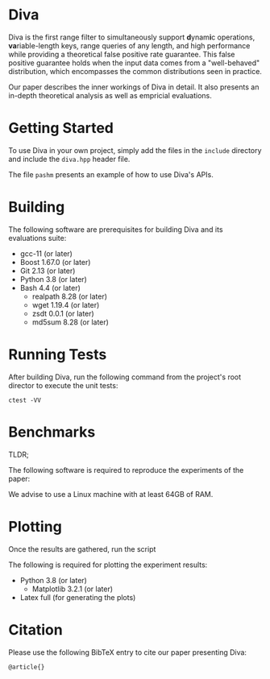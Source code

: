 # Diva
Diva is the first range filter to simultaneously support **d**ynam**i**c
operations, **va**riable-length keys, range queries of any length, and high
performance while providing a theoretical false positive rate guarantee. This
false positive guarantee holds when the input data comes from a "well-behaved"
distribution, which encompasses the common distributions seen in practice.

Our paper describes the inner workings of Diva in detail. It also presents
an in-depth theoretical analysis as well as empricial evaluations.

# Getting Started
To use Diva in your own project, simply add the files in the `include`
directory and include the `diva.hpp` header file.

The file `pashm` presents an example of how to use Diva's APIs.

# Building
The following software are prerequisites for building Diva and its evaluations
suite:
- gcc-11 (or later)
- Boost 1.67.0 (or later)
- Git 2.13 (or later)
- Python 3.8 (or later)
- Bash 4.4 (or later)
  - realpath 8.28 (or later)
  - wget 1.19.4 (or later)
  - zsdt 0.0.1 (or later)
  - md5sum 8.28 (or later)

# Running Tests
After building Diva, run the following command from the project's root director
to execute the unit tests:
```
ctest -VV
```

# Benchmarks
TLDR;

The following software is required to reproduce the experiments of the paper:

We advise to use a Linux machine with at least 64GB of RAM.

# Plotting
Once the results are gathered, run the script

The following is required for plotting the experiment results:
- Python 3.8 (or later)
  - Matplotlib 3.2.1 (or later)
- Latex full (for generating the plots)

# Citation
Please use the following BibTeX entry to cite our paper presenting Diva:
```{bibtex}
@article{}
```

